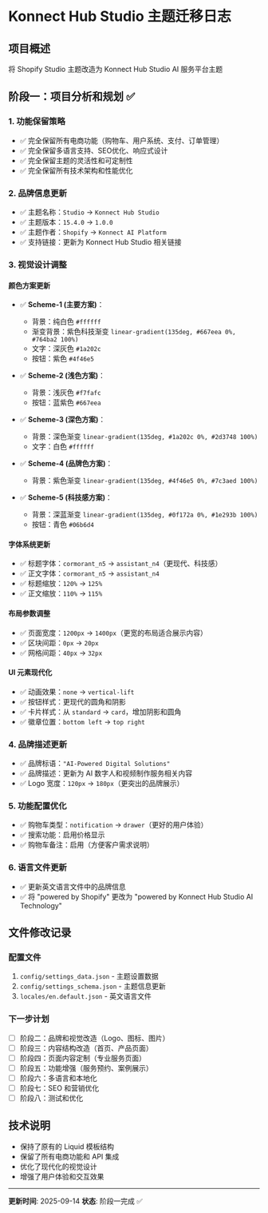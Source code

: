 # Konnect Hub Studio 主题迁移日志

## 项目概述
将 Shopify Studio 主题改造为 Konnect Hub Studio AI 服务平台主题

## 阶段一：项目分析和规划 ✅

### 1. 功能保留策略
- ✅ 完全保留所有电商功能（购物车、用户系统、支付、订单管理）
- ✅ 完全保留多语言支持、SEO优化、响应式设计
- ✅ 完全保留主题的灵活性和可定制性
- ✅ 完全保留所有技术架构和性能优化

### 2. 品牌信息更新
- ✅ 主题名称：`Studio` → `Konnect Hub Studio`
- ✅ 主题版本：`15.4.0` → `1.0.0`
- ✅ 主题作者：`Shopify` → `Konnect AI Platform`
- ✅ 支持链接：更新为 Konnect Hub Studio 相关链接

### 3. 视觉设计调整

#### 颜色方案更新
- ✅ **Scheme-1 (主要方案)**：
  - 背景：纯白色 `#ffffff`
  - 渐变背景：紫色科技渐变 `linear-gradient(135deg, #667eea 0%, #764ba2 100%)`
  - 文字：深灰色 `#1a202c`
  - 按钮：紫色 `#4f46e5`

- ✅ **Scheme-2 (浅色方案)**：
  - 背景：浅灰色 `#f7fafc`
  - 按钮：蓝紫色 `#667eea`

- ✅ **Scheme-3 (深色方案)**：
  - 背景：深色渐变 `linear-gradient(135deg, #1a202c 0%, #2d3748 100%)`
  - 文字：白色 `#ffffff`

- ✅ **Scheme-4 (品牌色方案)**：
  - 背景：紫色渐变 `linear-gradient(135deg, #4f46e5 0%, #7c3aed 100%)`

- ✅ **Scheme-5 (科技感方案)**：
  - 背景：深蓝渐变 `linear-gradient(135deg, #0f172a 0%, #1e293b 100%)`
  - 按钮：青色 `#06b6d4`

#### 字体系统更新
- ✅ 标题字体：`cormorant_n5` → `assistant_n4`（更现代、科技感）
- ✅ 正文字体：`cormorant_n5` → `assistant_n4`
- ✅ 标题缩放：`120%` → `125%`
- ✅ 正文缩放：`110%` → `115%`

#### 布局参数调整
- ✅ 页面宽度：`1200px` → `1400px`（更宽的布局适合展示内容）
- ✅ 区块间距：`0px` → `20px`
- ✅ 网格间距：`40px` → `32px`

#### UI 元素现代化
- ✅ 动画效果：`none` → `vertical-lift`
- ✅ 按钮样式：更现代的圆角和阴影
- ✅ 卡片样式：从 `standard` → `card`，增加阴影和圆角
- ✅ 徽章位置：`bottom left` → `top right`

### 4. 品牌描述更新
- ✅ 品牌标语：`"AI-Powered Digital Solutions"`
- ✅ 品牌描述：更新为 AI 数字人和视频制作服务相关内容
- ✅ Logo 宽度：`120px` → `180px`（更突出的品牌展示）

### 5. 功能配置优化
- ✅ 购物车类型：`notification` → `drawer`（更好的用户体验）
- ✅ 搜索功能：启用价格显示
- ✅ 购物车备注：启用（方便客户需求说明）

### 6. 语言文件更新
- ✅ 更新英文语言文件中的品牌信息
- ✅ 将 "powered by Shopify" 更改为 "powered by Konnect Hub Studio AI Technology"

## 文件修改记录

### 配置文件
1. `config/settings_data.json` - 主题设置数据
2. `config/settings_schema.json` - 主题信息更新
3. `locales/en.default.json` - 英文语言文件

### 下一步计划
- [ ] 阶段二：品牌和视觉改造（Logo、图标、图片）
- [ ] 阶段三：内容结构改造（首页、产品页面）
- [ ] 阶段四：页面内容定制（专业服务页面）
- [ ] 阶段五：功能增强（服务预约、案例展示）
- [ ] 阶段六：多语言和本地化
- [ ] 阶段七：SEO 和营销优化
- [ ] 阶段八：测试和优化

## 技术说明
- 保持了原有的 Liquid 模板结构
- 保留了所有电商功能和 API 集成
- 优化了现代化的视觉设计
- 增强了用户体验和交互效果

---
**更新时间**: 2025-09-14
**状态**: 阶段一完成 ✅
